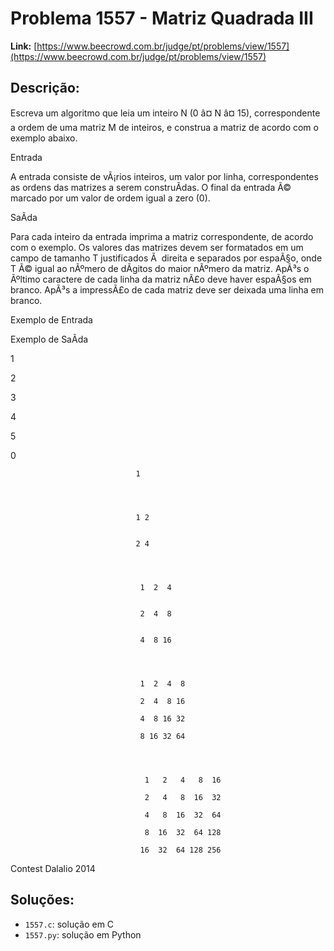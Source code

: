 # Problema 1557 - Matriz Quadrada III

**Link:** [https://www.beecrowd.com.br/judge/pt/problems/view/1557](https://www.beecrowd.com.br/judge/pt/problems/view/1557)

## Descrição:
Escreva um algoritmo que leia um inteiro N (0 â¤ N â¤ 15), correspondente a ordem de uma matriz M de inteiros, e construa a matriz de acordo com o exemplo abaixo.




Entrada




A entrada consiste de vÃ¡rios inteiros, um valor por linha, correspondentes as ordens das matrizes a serem construÃ­das. O final da entrada Ã© marcado por um valor de ordem igual a zero (0).




SaÃ­da




Para cada inteiro da entrada imprima a matriz correspondente, de acordo com o exemplo. Os valores das matrizes devem ser formatados em um campo de tamanho 
T
 justificados Ã  direita e separados por espaÃ§o, onde 
T
 Ã© igual ao nÃºmero de dÃ­gitos do maior nÃºmero da matriz. ApÃ³s o Ãºltimo caractere de cada linha da matriz nÃ£o deve haver espaÃ§os em branco. ApÃ³s a impressÃ£o de cada matriz deve ser deixada uma linha em branco.












Exemplo de Entrada


Exemplo de SaÃ­da












1


2


3


4


5


0







                                1




                                1 2


                                2 4




                                 1  2  4


                                 2  4  8


                                 4  8 16




                                 1  2  4  8

                                 2  4  8 16

                                 4  8 16 32

                                 8 16 32 64




                                  1   2   4   8  16

                                  2   4   8  16  32

                                  4   8  16  32  64

                                  8  16  32  64 128

                                 16  32  64 128 256














Contest Dalalio 2014

## Soluções:
- `1557.c`: solução em C
- `1557.py`: solução em Python
